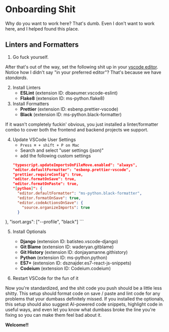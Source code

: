 # Onboarding Shit

Why do you want to work here? That's dumb. Even I don't want to work here, and I helped found this place.

## Linters and Formatters
1. Go fuck yourself.

After that's out of the way, set the following shit up in your [vscode editor](https://code.visualstudio.com/download).
Notice how I didn't say "in your preferred editor"? That's because we have _standards_.

2. Install Linters
    - **ESLint** (extension ID: dbaeumer.vscode-eslint)
    - **Flake8** (extension ID: ms-python.flake8)
3. Install Formatters
    - **Prettier** (extension ID: esbenp.prettier-vscode)
    - **Black** (extension ID: ms-python.black-formatter)

If it wasn't completely fuckin' obvious, you just installed a linter/formatter combo to cover both the frontend and backend projects we support.

4. Update VSCode User Settings
    - `Press ⌘ + shift + P on Mac`
    - Search and select "user settings (json)"
    - add the following custom settings
    ```json
    "typescript.updateImportsOnFileMove.enabled": "always",
    "editor.defaultFormatter": "esbenp.prettier-vscode",
    "prettier.requireConfig": true,
    "editor.formatOnSave": true,
    "editor.formatOnPaste": true,
    "[python]": {
      "editor.defaultFormatter": "ms-python.black-formatter",
      "editor.formatOnSave": true,
      "editor.codeActionsOnSave": {
        "source.organizeImports": true
      }
  },
  "isort.args": ["--profile", "black"]
    ```

5. Install Optionals
    - **Django** (extension ID: batisteo.vscode-django)
    - **Git Blame** (extension ID: waderyan.gitblame)
    - **Git History** (extension ID: donjayamanne.githistory)
    - **Python** (extension ID: ms-python.python)
    - **ES7+** (extension ID: dsznajder.es7-react-js-snippets)
    - **Codeium** (extension ID: Codeium.codeium)

6. Restart VSCode for the fun of it

Now you're standardized, and the shit code you push should be a little less shitty. This setup should format code on save / paste and lint code for any problems that your dumbass definitely missed. If you installed the optionals, this setup should also suggest AI-powered code snippets, highlight code in useful ways, and even let you know what dumbass broke the line you're fixing so you can make them feel bad about it.

**Welcome!!**
